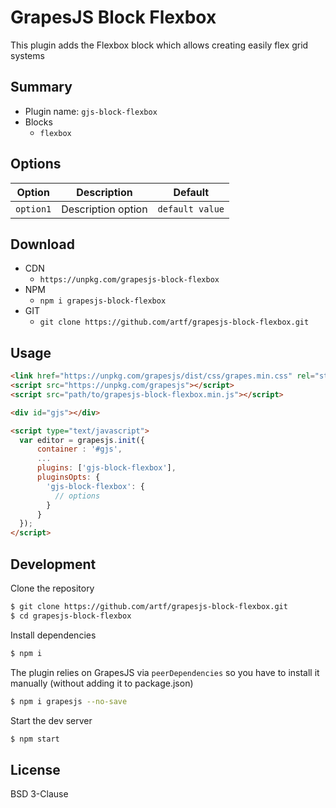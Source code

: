 # GrapesJS Block Flexbox

This plugin adds the Flexbox block which allows creating easily flex grid systems



## Summary

* Plugin name: `gjs-block-flexbox`
* Blocks
  * `flexbox`





## Options

|Option|Description|Default|
|-|-|-
|`option1`|Description option|`default value`|





## Download

* CDN
  * `https://unpkg.com/grapesjs-block-flexbox`
* NPM
  * `npm i grapesjs-block-flexbox`
* GIT
  * `git clone https://github.com/artf/grapesjs-block-flexbox.git`





## Usage

```html
<link href="https://unpkg.com/grapesjs/dist/css/grapes.min.css" rel="stylesheet"/>
<script src="https://unpkg.com/grapesjs"></script>
<script src="path/to/grapesjs-block-flexbox.min.js"></script>

<div id="gjs"></div>

<script type="text/javascript">
  var editor = grapesjs.init({
      container : '#gjs',
      ...
      plugins: ['gjs-block-flexbox'],
      pluginsOpts: {
        'gjs-block-flexbox': {
          // options
        }
      }
  });
</script>
```





## Development

Clone the repository

```sh
$ git clone https://github.com/artf/grapesjs-block-flexbox.git
$ cd grapesjs-block-flexbox
```

Install dependencies

```sh
$ npm i
```

The plugin relies on GrapesJS via `peerDependencies` so you have to install it manually (without adding it to package.json)

```sh
$ npm i grapesjs --no-save
```

Start the dev server

```sh
$ npm start
```





## License

BSD 3-Clause
